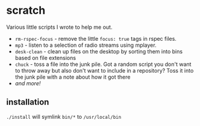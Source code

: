 # scratch

Various little scripts I wrote to help me out.

- `rm-rspec-focus` - remove the little `focus: true` tags in rspec files.
- `mp3` - listen to a selection of radio streams using mplayer.
- `desk-clean` - clean up files on the desktop by sorting them into bins based on file extensions
- `chuck` - toss a file into the junk pile. Got a random script you don't want
  to throw away but also don't want to include in a repository? Toss it into
  the junk pile with a note about how it got there
- _and more!_

## installation

`./install` will symlink `bin/*` to `/usr/local/bin`
